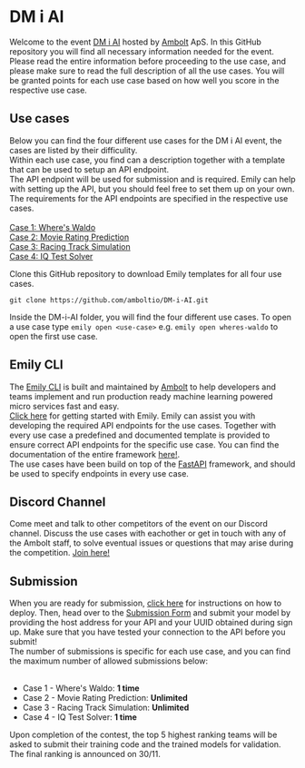 # DM i AI
Welcome to the event <a href="https://dmiai.dk/">DM i AI</a> hosted by <a href="https://ambolt.io/">Ambolt</a> ApS.
In this GitHub repository you will find all necessary information needed for the event. Please read the entire information before proceeding to the use case, and please make sure to read the full description of all the use cases. You will be granted points for each use case based on how well you score in the respective use case.


<h2>Use cases</h2>
Below you can find the four different use cases for the  DM i AI event, the cases are listed by their difficulity. <br>
Within each use case, you find can a description together with a template that can be used to setup an API endpoint. <br> 
The API endpoint will be used for submission and is required. Emily can help with setting up the API, but you should feel free to set them up on your own. The requirements for the API endpoints are specified in the respective use cases. <br> <br>
<a href="https://github.com/amboltio/DM-i-AI/tree/main/wheres-waldo">Case 1: Where's Waldo</a> <br>
<a href="https://github.com/amboltio/DM-i-AI/tree/main/movie-reviews">Case 2: Movie Rating Prediction</a> <br>
<a href="https://github.com/amboltio/DM-i-AI/tree/main/racing-game">Case 3: Racing Track Simulation</a> <br>
<a href="https://github.com/amboltio/DM-i-AI/tree/main/iq-test">Case 4: IQ Test Solver</a> <br>

Clone this GitHub repository to download Emily templates for all four use cases.
```
git clone https://github.com/amboltio/DM-i-AI.git
```
Inside the DM-i-AI folder, you will find the four different use cases. To open a use case type `emily open <use-case>` e.g. `emily open wheres-waldo` to open the first use case.

<h2>Emily CLI</h2>
The <a href="https://ambolt.io/emily-ai/">Emily CLI</a> is built and maintained by <a href="https://ambolt.io/">Ambolt</a> to help developers and teams implement and run production ready machine learning powered micro services fast and easy. <br>
<a href="https://github.com/amboltio/emily-cli/wiki">Click here</a> for getting started with Emily. Emily can assist you with developing the required API endpoints for the use cases. Together with every use case a predefined and documented template is provided to ensure correct API endpoints for the specific use case. You can find the documentation of the entire framework <a href="https://amboltio.github.io/emily-cli-documentation-client/">here!</a>. <br>
The use cases have been build on top of the <a href="https://fastapi.tiangolo.com/">FastAPI</a> framework, and should be used to specify endpoints in every use case.

<h2>Discord Channel</h2>
Come meet and talk to other competitors of the event on our Discord channel. Discuss the use cases with eachother or get in touch with any of the Ambolt staff, to solve eventual issues or questions that may arise during the competition. <a href="https://discord.gg/EPMjWgpJ">Join here!</a> <br>


<h2>Submission</h2>
When you are ready for submission, <a href="https://dmiai.dk/guide/deploy">click here</a> for instructions on how to deploy. Then, head over to the <a href="https://amboltio.github.io/DM-i-AI-client/">Submission Form</a> and submit your model by providing the host address for your API and your UUID obtained during sign up. Make sure that you have tested your connection to the API before you submit!<br>
The number of submissions is specific for each use case, and you can find the maximum number of allowed submissions below: <br> <br>

* Case 1 - Where's Waldo: **1 time** <br>
* Case 2 - Movie Rating Prediction: **Unlimited** <br>
* Case 3 - Racing Track Simulation: **Unlimited** <br>
* Case 4 - IQ Test Solver: **1 time** <br>

Upon completion of the contest, the top 5 highest ranking teams will be asked to submit their training code and the trained models for validation. The final ranking is announced on 30/11. 
